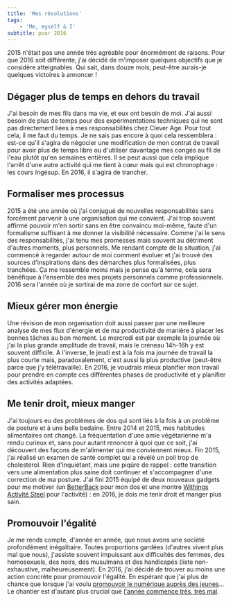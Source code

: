```yaml
---
title: 'Mes résolutions'
tags:
    - 'Me, myself & I'
subtitle: pour 2016
---
```


2015 n'était pas une année très agréable pour énormément de raisons. Pour que
2016 soit différente, j'ai décidé de m'imposer quelques objectifs que je
considère atteignables. Qui sait, dans douze mois, peut-être aurais-je quelques
victoires à annoncer !

<!-- more -->

## Dégager plus de temps en dehors du travail

J'ai besoin de mes fils dans ma vie, et eux ont besoin de moi. J'ai aussi besoin
de plus de temps pour des expérimentations techniques qui ne sont pas
directement liées à mes responsabilités chez Clever Age. Pour tout cela, il me
faut du temps. Je ne sais pas encore à quoi cela ressemblera : est-ce qu'il
s'agira de négocier une modification de mon contrat de travail pour avoir plus
de temps libre ou d'utiliser davantage mes congés au fil de l'eau plutôt qu'en
semaines entières. Il se peut aussi que cela implique l'arrêt d'une autre
activité qui me tient à cœur mais qui est chronophage : les cours Ingésup. En
2016, il s'agira de trancher.

## Formaliser mes processus

2015 a été une année où j'ai conjugué de nouvelles responsabilités sans
forcément parvenir à une organisation qui me convient. J'ai trop souvent affirmé
pouvoir m'en sortir sans en être convaincu moi-même, faute d'un formalisme
suffisant à me donner la visibilité nécessaire. Comme j'ai le sens des
responsabilités, j'ai tenu mes promesses mais souvent au détriment d'autres
moments, plus personnels. Me rendant compte de la situation, j'ai commencé à
regarder autour de moi comment évoluer et j'ai trouvé des sources d'inspirations
dans des démarches plus formalisées, plus tranchées. Ça me ressemble moins mais
je pense qu'à terme, cela sera bénéfique à l'ensemble des mes projets personnels
comme professionnels. 2016 sera l'année où je sortirai de ma zone de confort sur
ce sujet.

## Mieux gérer mon énergie

Une révision de mon organisation doit aussi passer par une meilleure analyse de
mes flux d'énergie et de ma productivité de manière à placer les bonnes tâches
au bon moment. Le mercredi est par exemple la journée où j'ai la plus grande
amplitude de travail, mais le créneau 14h-16h y est souvent difficile. A
l'inverse, le jeudi est à la fois ma journée de travail la plus courte mais,
paradoxalement, c'est aussi la plus productive (peut-être parce que j'y
télétravaille). En 2016, je voudrais mieux planifier mon travail pour prendre en
compte ces différentes phases de productivité et y planifier des activités
adaptées.

## Me tenir droit, mieux manger

J'ai toujours eu des problèmes de dos qui sont liés à la fois à un problème de
posture et à une belle bedaine. Entre 2014 et 2015, mes habitudes alimentaires
ont changé. La fréquentation d'une amie végétarienne m'a rendu curieux et, sans
pour autant renoncer à quoi que ce soit, j'ai découvert des façons de
m'alimenter qui me conviennent mieux. Fin 2015, j'ai réalisé un examen de santé
complet qui a révélé un poil trop de cholestérol. Rien d'inquiétant, mais une
piqûre de rappel : cette transition vers une alimentation plus saine doit
continuer et s'accompagner d'une correction de ma posture. J'ai fini 2015 équipé
de deux nouveaux gadgets pour me motiver (un
[BetterBack](http://getbetterback.com/) pour mon dos et une montre
[Withings Activité Steel](https://www.withings.com/eu/fr/store/details/activite-steel)
pour l'activité) : en 2016, je dois me tenir droit et manger plus sain.

## Promouvoir l'égalité

Je me rends compte, d'année en année, que nous avons une société profondément
inégalitaire. Toutes proportions gardées (d'autres vivent plus mal que nous),
j'assiste souvent impuissant aux difficultés des femmes, des homosexuels, des
noirs, des musulmans et des handicapés (liste non-exhaustive, malheureusement).
En 2016, j'ai décidé de trouver au moins une action concrète pour promouvoir
l'égalité. En espérant que j'ai plus de chance que lorsque j'ai voulu
[promouvoir le numérique auprès des jeunes](/2015/04/promouvoir-une-culture-numerique/ 'Promouvoir une culture numérique')...
Le chantier est d'autant plus crucial que
[l'année commence très, très mal](/2015/12/analyse-du-projet-de-revision-constitutionnelle-decheance-de-nationalite/ "L'analyse du projet de révision constitutionnelle : la déchéance de nationalité").
